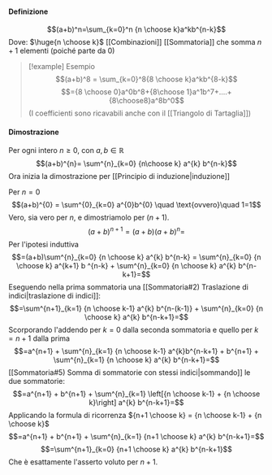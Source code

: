 #### Definizione
$$(a+b)^n=\sum_{k=0}^n {n \choose k}a^kb^{n-k}$$
Dove:
$\huge{n \choose k}$  [[Combinazioni]]
[[Sommatoria]] che somma $n+1$ elementi (poiché parte da 0)

> [!example] Esempio
>$$(a+b)^8 = \sum_{k=0}^8{8 \choose k}a^kb^{8-k}$$
>$$={8 \choose 0}a^0b^8+{8\choose 1}a^1b^7+....+{8\choose8}a^8b^0$$
>(I coefficienti sono ricavabili anche con il [[Triangolo di Tartaglia]])

#### Dimostrazione
Per ogni intero $n \geq 0$, con $a,b \in \mathbb{R}$
$$(a+b)^{n}= \sum^{n}_{k=0} {n\choose k} a^{k} b^{n-k}$$
Ora inizia la dimostrazione per [[Principio di induzione|induzione]]

Per $n=0$
$$(a+b)^{0} = \sum^{0}_{k=0} a^{0}b^{0} \quad \text{ovvero}\quad 1=1$$
Vero, sia vero per $n$, e dimostriamolo per $(n+1)$.
$$(a+b)^{n+1}=(a+b)(a+b)^{n}=$$
Per l'ipotesi induttiva
$$=(a+b)\sum^{n}_{k=0} {n \choose k} a^{k} b^{n-k} = \sum^{n}_{k=0} {n \choose k} a^{k+1} b ^{n-k} + \sum^{n}_{k=0} {n \choose k} a^{k} b^{n-k+1}=$$
Eseguendo nella prima sommatoria una [[Sommatoria#2) Traslazione di indici|traslazione di indici]]:
$$=\sum^{n+1}_{k=1} {n \choose k-1} a^{k} b^{n-(k-1)} + \sum^{n}_{k=0} {n \choose k} a^{k} b^{n-k+1}=$$
Scorporando l'addendo per $k=0$ dalla seconda sommatoria e quello per $k=n+1$ dalla prima
$$=a^{n+1} + \sum^{n}_{k=1} {n \choose k-1} a^{k}b^{n-k+1} + b^{n+1} + \sum^{n}_{k=1} {n \choose k} a^{k} b^{n-k+1}=$$
[[Sommatoria#5) Somma di sommatorie con stessi indici|sommando]] le due sommatorie:
$$=a^{n+1} + b^{n+1} + \sum^{n}_{k=1}  \left[{n \choose k-1} + {n \choose k}\right] a^{k} b^{n-k+1}=$$
Applicando la formula di ricorrenza ${n+1 \choose k} = {n \choose k-1} + {n \choose k}$
$$=a^{n+1} + b^{n+1} + \sum^{n}_{k=1} {n+1 \choose k} a^{k} b^{n-k+1}=$$
$$=\sum^{n+1}_{k=0} {n+1 \choose k} a^{k} b^{n-k+1}$$
Che è esattamente l'asserto voluto per $n+1$.
